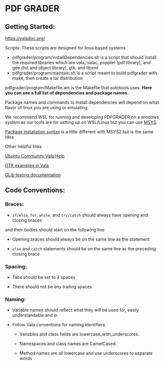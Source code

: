 # PDF GRADER

## Getting Started:

https://valadoc.org/

Scripts: These scripts are designed for linux based systems
- pdfgrader/program/installDependencies.sh is a script that should install the required libraries which are vala, valac, poppler (pdf library), and gee (list and object library), gtk, and libxml
- pdfgrader/program/maintain.sh is a script meant to build pdfgrader with make, then create a tar distribution

pdfgrader/program/Makefile.am is the Makefile that autotools uses. **Here you can see a full list of dependencies and package names.**

Package names and commands to install dependencies will depend on what flavor of linux you are using or emulating.

We recommend WSL for running and developing PDFGRADER on a windows system as our tools are for setting up on WSL/Linux but you can use [MSYS](https://www.msys2.org/).

[Package installation syntax](https://github.com/msys2/msys2/wiki/Using-packages) is a little different with MSYS2 but is the same idea

  

Other helpful links

[Ubuntu Community Vala Help](https://help.ubuntu.com/community/Vala)

[GTK examples in Vala](https://github.com/gerito1/vala-gtk-examples)

[GLib testing documentation](https://valadoc.org/glib-2.0/GLib.Test.html)

  

## Code Conventions:

### Braces:

- `if/else`, `for`, `while`, and `try/catch` should always have opening and closing braces

and their bodies should start on the following line

- Opening braces should always be on the same line as the statement

- `else` and `catch` statements should be on the same line as the preceding closing brace

### Spacing:

- Tabs should be set to 4 spaces

- There should not be any trailing spaces

### Naming:

- Variable names should reflect what they will be used for, easily understandable and in

- Follow Vala conventions for naming identifiers.

	- Variables and class fields are lowercase_with_underscores.

	- Namespaces and class names are CamelCased.

	- Method names are all lowercase and use underscores to separate words